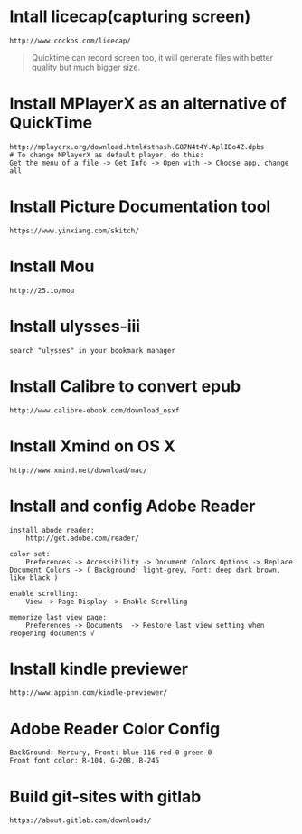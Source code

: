 # Intall licecap(capturing screen)
    http://www.cockos.com/licecap/

> Quicktime can record screen too, it will generate files with better quality but much bigger size.

# Install MPlayerX as an alternative of QuickTime
    http://mplayerx.org/download.html#sthash.G87N4t4Y.AplIDo4Z.dpbs
    # To change MPlayerX as default player, do this:
    Get the menu of a file -> Get Info -> Open with -> Choose app, change all

# Install Picture Documentation tool
    https://www.yinxiang.com/skitch/

# Install Mou
    http://25.io/mou

# Install ulysses-iii
    search "ulysses" in your bookmark manager

# Install Calibre to convert epub
    http://www.calibre-ebook.com/download_osxf

# Install Xmind on OS X
    http://www.xmind.net/download/mac/

# Install and config Adobe Reader
    install abode reader:
        http://get.adobe.com/reader/

    color set:
        Preferences -> Accessibility -> Document Colors Options -> Replace Document Colors -> ( Background: light-grey, Font: deep dark brown, like black )

    enable scrolling:
        View -> Page Display -> Enable Scrolling

    memorize last view page:
        Preferences -> Documents  -> Restore last view setting when reopening documents √

# Install kindle previewer
    http://www.appinn.com/kindle-previewer/

# Adobe Reader Color Config
    BackGround: Mercury, Front: blue-116 red-0 green-0
    Front font color: R-104, G-208, B-245

# Build git-sites with gitlab
    https://about.gitlab.com/downloads/
